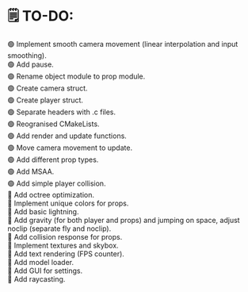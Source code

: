 # 🗒️ TO-DO:
🟢 Implement smooth camera movement (linear interpolation and input smoothing).\
🟢 Add pause.\
🟢 Rename object module to prop module.\
🟢 Create camera struct.\
🟢 Create player struct.\
🟢 Separate headers with .c files.\
🟢 Reogranised CMakeLists.\
🟢 Add render and update functions.\
🟢 Move camera movement to update.\
🟢 Add different prop types.\
🟢 Add MSAA.\
🟢 Add simple player collision.\
🔴 Add octree optimization.\
🔴 Implement unique colors for props.\
🔴 Add basic lightning.\
🔴 Add gravity (for both player and props) and jumping on space, adjust noclip (separate fly and noclip).\
🔴 Add collision response for props.\
🔴 Implement textures and skybox.\
🔴 Add text rendering (FPS counter).\
🔴 Add model loader.\
🔴 Add GUI for settings.\
🔴 Add raycasting.